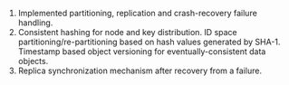 1) Implemented partitioning, replication and crash-recovery failure handling.
2) Consistent hashing for node and key distribution. ID space partitioning/re-partitioning based on hash values generated by SHA-1. Timestamp based object versioning for eventually-consistent data objects.
3) Replica synchronization mechanism after recovery from a failure.
